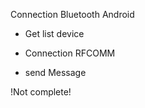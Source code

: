 Connection Bluetooth Android

* Get list device

* Connection RFCOMM

* send Message


!Not complete!
